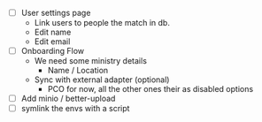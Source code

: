 - [ ] User settings page
  - Link users to people the match in db.
  - Edit name
  - Edit email
- [ ] Onboarding Flow
  - We need some ministry details
    - Name / Location
  - Sync with external adapter (optional)
    - PCO for now, all the other ones their as disabled options
- [ ] Add minio / better-upload
- [ ] symlink the envs with a script
